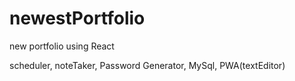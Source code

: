 # newestPortfolio
new portfolio using React

scheduler, noteTaker, Password Generator, MySql, PWA(textEditor)
